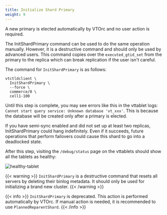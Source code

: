 ```yaml
---
title: Initialize Shard Primary
weight: 9
---
```


A new primary is elected automatically by VTOrc and no user action is required.

The InitShardPrimary command can be used to do the same operation manually. However, it is a destructive command and should only be used by advanced users. This command copies over the `executed_gtid_set` from the primary to the replica which can break replication if the user isn't careful.

The command for `InitShardPrimary` is as follows:

```text
vtctldclient \
  InitShardPrimary \
  --force \
  commerce/0 \
  cell1-100
```

Until this step is complete, you may see errors like this in the vttablet logs: `Cannot start query service: Unknown database 'vt_xxx'`. This is because the database will be created only after a primary is elected.

If you have semi-sync enabled and did not set up at least two replicas, InitShardPrimary could hang indefinitely. Even if it succeeds, future operations that perform failovers could cause this shard to go into a deadlocked state.

After this step, visiting the `/debug/status` page on the vttablets should show all the tablets as healthy:

![healthy-tablet](../img/healthy-tablet.png)

{{< warning >}}
`InitShardPrimary` is a destructive command that resets all servers by deleting their binlog metadata. It should only be used for initializing a brand new cluster.
{{< /warning >}}

{{< info >}}
`InitShardPrimary` is deprecated. This action is performed automatically by VTOrc. If manual action is needed, it is recommended to use `PlannedReparentShard`.
{{< /info >}}
